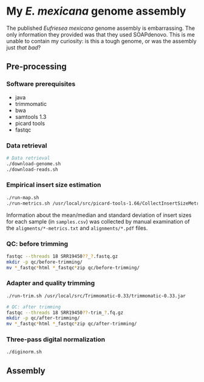 # My *E. mexicana* genome assembly

The published *Eufriesea mexicana* genome assembly is embarrassing.
The only information they provided was that they used SOAPdenovo.
This is me unable to contain my curiosity: is this a tough genome, or was the assembly just *that bad*?


## Pre-processing

### Software prerequisites
- java
- trimmomatic
- bwa
- samtools 1.3
- picard tools
- fastqc


### Data retrieval

```bash
# Data retrieval
./download-genome.sh
./download-reads.sh
```


### Empirical insert size estimation

```bash
./run-map.sh
./run-metrics.sh /usr/local/src/picard-tools-1.66/CollectInsertSizeMetrics.jar
```

Information about the mean/median and standard deviation of insert sizes for each sample (in `samples.csv`) was collected by manual examination of the `aligments/*-metrics.txt` and `alignments/*.pdf` files.


### QC: before trimming
```bash
fastqc --threads 18 SRR19450??_?.fastq.gz
mkdir -p qc/before-trimming/
mv *_fastqc*html *_fastqc*zip qc/before-trimming/
```


### Adapter and quality trimming
```bash
./run-trim.sh /usr/local/src/Trimmomatic-0.33/trimmomatic-0.33.jar

# QC: after trimming
fastqc --threads 18 SRR19450??-trim_?.fq.gz
mkdir -p qc/after-trimming/
mv *_fastqc*html *_fastqc*zip qc/after-trimming/
```


### Three-pass digital normalization
```
./diginorm.sh
```


## Assembly
